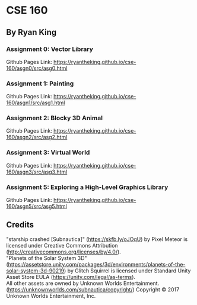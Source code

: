 # CSE 160
## By Ryan King
### Assignment 0: Vector Library
Github Pages Link: https://ryantheking.github.io/cse-160/asgn0/src/asg0.html

### Assignment 1: Painting
Github Pages Link: https://ryantheking.github.io/cse-160/asgn1/src/asg1.html

### Assignment 2: Blocky 3D Animal
Github Pages Link: https://ryantheking.github.io/cse-160/asgn2/src/asg2.html

### Assignment 3: Virtual World
Github Pages Link: https://ryantheking.github.io/cse-160/asgn3/src/asg3.html

### Assignment 5: Exploring a High-Level Graphics Library 
Github Pages Link: https://ryantheking.github.io/cse-160/asgn5/src/asg5.html

## Credits
"starship crashed [Subnautica]" (https://skfb.ly/oJOqU) by Pixel Meteor is licensed under Creative Commons Attribution (http://creativecommons.org/licenses/by/4.0/).\
"Planets of the Solar System 3D" (https://assetstore.unity.com/packages/3d/environments/planets-of-the-solar-system-3d-90219) by Glitch Squirrel is licensed under Standard Unity Asset Store EULA (https://unity.com/legal/as-terms).\
All other assets are owned by Unknown Worlds Entertainment. (https://unknownworlds.com/subnautica/copyright/) Copyright © 2017 Unknown Worlds Entertainment, Inc.